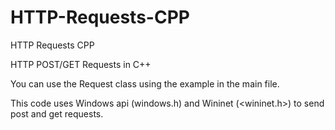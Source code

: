 # HTTP-Requests-CPP
HTTP Requests CPP


HTTP POST/GET Requests in C++

You can use the Request class using the example in the main file.

This code uses Windows api (windows.h) and Wininet (<wininet.h>) to send post and get requests.

